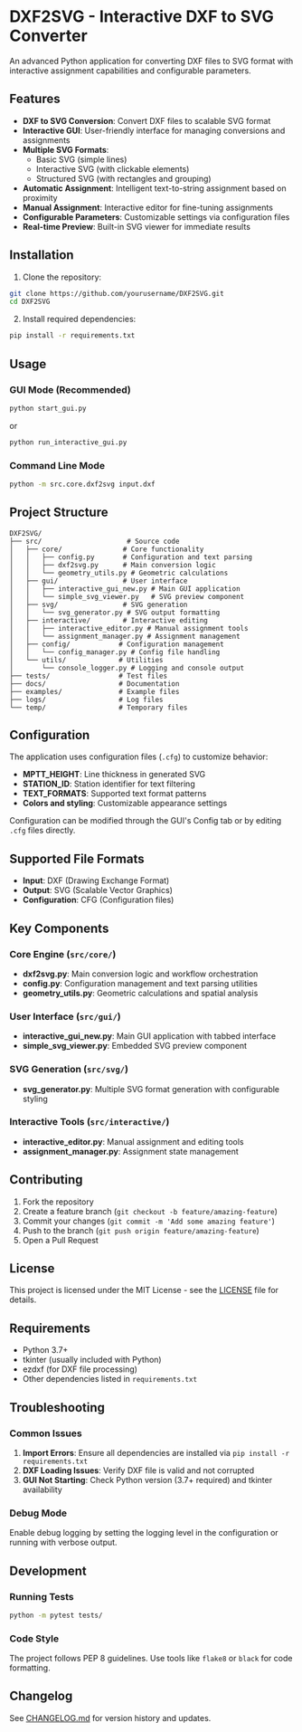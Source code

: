 # DXF2SVG - Interactive DXF to SVG Converter

An advanced Python application for converting DXF files to SVG format with interactive assignment capabilities and configurable parameters.

## Features

- **DXF to SVG Conversion**: Convert DXF files to scalable SVG format
- **Interactive GUI**: User-friendly interface for managing conversions and assignments
- **Multiple SVG Formats**: 
  - Basic SVG (simple lines)
  - Interactive SVG (with clickable elements)
  - Structured SVG (with rectangles and grouping)
- **Automatic Assignment**: Intelligent text-to-string assignment based on proximity
- **Manual Assignment**: Interactive editor for fine-tuning assignments
- **Configurable Parameters**: Customizable settings via configuration files
- **Real-time Preview**: Built-in SVG viewer for immediate results

## Installation

1. Clone the repository:
```bash
git clone https://github.com/yourusername/DXF2SVG.git
cd DXF2SVG
```

2. Install required dependencies:
```bash
pip install -r requirements.txt
```

## Usage

### GUI Mode (Recommended)
```bash
python start_gui.py
```
or
```bash
python run_interactive_gui.py
```

### Command Line Mode
```bash
python -m src.core.dxf2svg input.dxf
```

## Project Structure

```
DXF2SVG/
├── src/                     # Source code
│   ├── core/               # Core functionality
│   │   ├── config.py       # Configuration and text parsing
│   │   ├── dxf2svg.py      # Main conversion logic
│   │   └── geometry_utils.py # Geometric calculations
│   ├── gui/                # User interface
│   │   ├── interactive_gui_new.py # Main GUI application
│   │   └── simple_svg_viewer.py   # SVG preview component
│   ├── svg/                # SVG generation
│   │   └── svg_generator.py # SVG output formatting
│   ├── interactive/        # Interactive editing
│   │   ├── interactive_editor.py # Manual assignment tools
│   │   └── assignment_manager.py # Assignment management
│   ├── config/            # Configuration management
│   │   └── config_manager.py # Config file handling
│   └── utils/             # Utilities
│       └── console_logger.py # Logging and console output
├── tests/                 # Test files
├── docs/                  # Documentation
├── examples/              # Example files
├── logs/                  # Log files
└── temp/                  # Temporary files
```

## Configuration

The application uses configuration files (`.cfg`) to customize behavior:

- **MPTT_HEIGHT**: Line thickness in generated SVG
- **STATION_ID**: Station identifier for text filtering
- **TEXT_FORMATS**: Supported text format patterns
- **Colors and styling**: Customizable appearance settings

Configuration can be modified through the GUI's Config tab or by editing `.cfg` files directly.

## Supported File Formats

- **Input**: DXF (Drawing Exchange Format)
- **Output**: SVG (Scalable Vector Graphics)
- **Configuration**: CFG (Configuration files)

## Key Components

### Core Engine (`src/core/`)
- **dxf2svg.py**: Main conversion logic and workflow orchestration
- **config.py**: Configuration management and text parsing utilities
- **geometry_utils.py**: Geometric calculations and spatial analysis

### User Interface (`src/gui/`)
- **interactive_gui_new.py**: Main GUI application with tabbed interface
- **simple_svg_viewer.py**: Embedded SVG preview component

### SVG Generation (`src/svg/`)
- **svg_generator.py**: Multiple SVG format generation with configurable styling

### Interactive Tools (`src/interactive/`)
- **interactive_editor.py**: Manual assignment and editing tools
- **assignment_manager.py**: Assignment state management

## Contributing

1. Fork the repository
2. Create a feature branch (`git checkout -b feature/amazing-feature`)
3. Commit your changes (`git commit -m 'Add some amazing feature'`)
4. Push to the branch (`git push origin feature/amazing-feature`)
5. Open a Pull Request

## License

This project is licensed under the MIT License - see the [LICENSE](LICENSE) file for details.

## Requirements

- Python 3.7+
- tkinter (usually included with Python)
- ezdxf (for DXF file processing)
- Other dependencies listed in `requirements.txt`

## Troubleshooting

### Common Issues

1. **Import Errors**: Ensure all dependencies are installed via `pip install -r requirements.txt`
2. **DXF Loading Issues**: Verify DXF file is valid and not corrupted
3. **GUI Not Starting**: Check Python version (3.7+ required) and tkinter availability

### Debug Mode

Enable debug logging by setting the logging level in the configuration or running with verbose output.

## Development

### Running Tests
```bash
python -m pytest tests/
```

### Code Style
The project follows PEP 8 guidelines. Use tools like `flake8` or `black` for code formatting.

## Changelog

See [CHANGELOG.md](CHANGELOG.md) for version history and updates.
